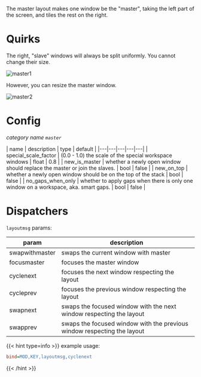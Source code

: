 The master layout makes one window be the "master", taking the left part of the
screen, and tiles the rest on the right.

# Quirks

The right, "slave" windows will always be split uniformly. You cannot change
their size.

![master1](https://user-images.githubusercontent.com/43317083/179357849-321f042c-f536-44b3-9e6f-371df5321836.gif)

However, you can resize the master window.

![master2](https://user-images.githubusercontent.com/43317083/179357863-928b0b5a-ff10-4edc-aa76-3ff88c59c980.gif)

# Config

_category name `master`_

| name | description | type | default |
|---|---|---|---|---|
| special_scale_factor | (0.0 - 1.0) the scale of the special workspace windows | float | 0.8 |
| new_is_master | whether a newly open window should replace the master or join the slaves. | bool | false |
| new_on_top | whether a newly open window should be on the top of the stack | bool | false |
| no_gaps_when_only | whether to apply gaps when there is only one window on a workspace, aka. smart gaps. | bool | false |

# Dispatchers

`layoutmsg` params:

| param | description |
| --- | --- |
| swapwithmaster | swaps the current window with master |
| focusmaster | focuses the master window |
| cyclenext | focuses the next window respecting the layout |
| cycleprev | focuses the previous window respecting the layout |
| swapnext | swaps the focused window with the next window respecting the layout |
| swapprev | swaps the focused window with the previous window respecting the layout |

{{< hint type=info >}}
example usage:

```ini
bind=MOD,KEY,layoutmsg,cyclenext
```

{{< /hint >}}
